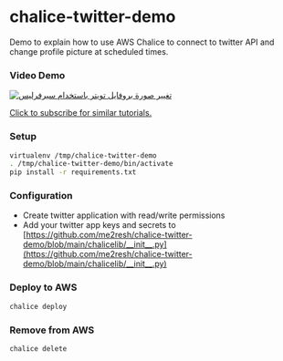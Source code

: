 # chalice-twitter-demo
Demo to explain how to use AWS Chalice to connect to twitter API and change profile picture at scheduled times.


### Video Demo

[![تغيير صورة بروفايل تويتر باستخدام سيرفرليس](https://media-exp1.licdn.com/dms/image/sync/C4D27AQGhRRLLt1uRig/articleshare-shrink_800/0/1635109904026?e=1635318000&v=beta&t=XK3JiXmepgi05u6sqsi3M-nsmkx973RCt7XwMmnpslo)](https://www.youtube.com/watch?v=oCWC3bYqRLA "تغيير صورة بروفايل تويتر باستخدام سيرفرليس")

[Click to subscribe for similar tutorials.](http://learn.me2resh.com)

### Setup
```bash
virtualenv /tmp/chalice-twitter-demo
. /tmp/chalice-twitter-demo/bin/activate 
pip install -r requirements.txt
```

### Configuration
- Create twitter application with read/write permissions
- Add your twitter app keys and secrets to [https://github.com/me2resh/chalice-twitter-demo/blob/main/chalicelib/__init__.py](https://github.com/me2resh/chalice-twitter-demo/blob/main/chalicelib/__init__.py)

### Deploy to AWS
```bash
chalice deploy
```

### Remove from AWS
```bash
chalice delete
```